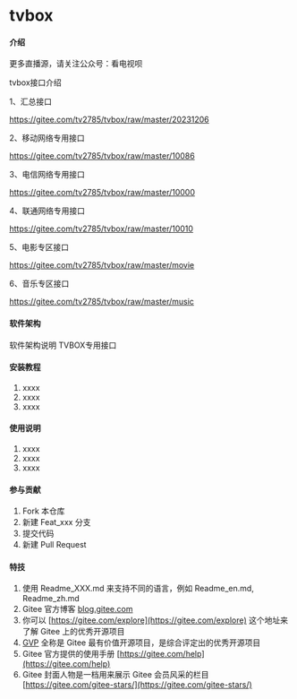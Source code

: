 # tvbox

#### 介绍
更多直播源，请关注公众号：看电视呗

tvbox接口介绍

1、汇总接口

https://gitee.com/tv2785/tvbox/raw/master/20231206


2、移动网络专用接口

https://gitee.com/tv2785/tvbox/raw/master/10086

3、电信网络专用接口

https://gitee.com/tv2785/tvbox/raw/master/10000

4、联通网络专用接口

https://gitee.com/tv2785/tvbox/raw/master/10010

5、电影专区接口

https://gitee.com/tv2785/tvbox/raw/master/movie

6、音乐专区接口

https://gitee.com/tv2785/tvbox/raw/master/music



#### 软件架构
软件架构说明
TVBOX专用接口


#### 安装教程

1.  xxxx
2.  xxxx
3.  xxxx

#### 使用说明

1.  xxxx
2.  xxxx
3.  xxxx

#### 参与贡献

1.  Fork 本仓库
2.  新建 Feat_xxx 分支
3.  提交代码
4.  新建 Pull Request


#### 特技

1.  使用 Readme\_XXX.md 来支持不同的语言，例如 Readme\_en.md, Readme\_zh.md
2.  Gitee 官方博客 [blog.gitee.com](https://blog.gitee.com)
3.  你可以 [https://gitee.com/explore](https://gitee.com/explore) 这个地址来了解 Gitee 上的优秀开源项目
4.  [GVP](https://gitee.com/gvp) 全称是 Gitee 最有价值开源项目，是综合评定出的优秀开源项目
5.  Gitee 官方提供的使用手册 [https://gitee.com/help](https://gitee.com/help)
6.  Gitee 封面人物是一档用来展示 Gitee 会员风采的栏目 [https://gitee.com/gitee-stars/](https://gitee.com/gitee-stars/)
